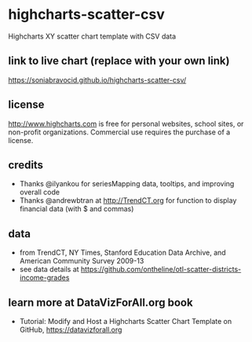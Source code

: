 # highcharts-scatter-csv
Highcharts XY scatter chart template with CSV data

## link to live chart (replace with your own link)
https://soniabravocid.github.io/highcharts-scatter-csv/

## license
http://www.highcharts.com is free for personal websites, school sites, or non-profit organizations. Commercial use requires the purchase of a license.

## credits
- Thanks @ilyankou for seriesMapping data, tooltips, and improving overall code
- Thanks @andrewbtran at http://TrendCT.org for function to display financial data (with $ and commas)

## data
- from TrendCT, NY Times, Stanford Education Data Archive, and American Community Survey 2009-13
- see data details at https://github.com/ontheline/otl-scatter-districts-income-grades

## learn more at DataVizForAll.org book
- Tutorial: Modify and Host a Highcharts Scatter Chart Template on GitHub, https://datavizforall.org
